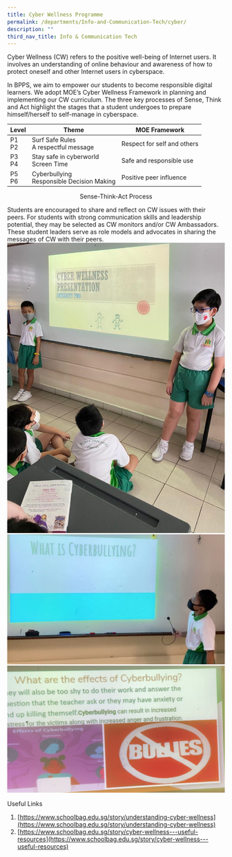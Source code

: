 ```yaml
---
title: Cyber Wellness Programme
permalink: /departments/Info-and-Communication-Tech/cyber/
description: ""
third_nav_title: Info & Communication Tech
---
```

Cyber Wellness (CW) refers to the positive well-being of Internet users. It involves an understanding of online behaviour and awareness of how to protect oneself and other Internet users in cyberspace.
 

In BPPS, we aim to empower our students to become responsible digital learners. We adopt MOE’s Cyber Wellness Framework in planning and implementing our CW curriculum. The three key processes of Sense, Think and Act highlight the stages that a student undergoes to prepare himself/herself to self-manage in cyberspace.


|Level | Theme | MOE Framework |
| -------- | -------- | -------- |
| P1   <br> P2  | Surf Safe Rules <br>A respectful message | Respect for self and others   |
|P3 <br> P4 | Stay safe in cyberworld <br> Screen Time| Safe and responsible use|
|P5<br>P6| Cyberbullying <br> Responsible Decision Making| Positive peer influence|

<center>Sense-Think-Act Process</center>


Students are encouraged to share and reflect on CW issues with their peers. For students with strong communication skills and leadership potential, they may be selected as CW monitors and/or CW Ambassadors. These student leaders serve as role models and advocates in sharing the messages of CW with their peers.
![](/images/bpps1.jpg)
![](/images/bpps2.jpg)
![](/images/bpps3.png)

Useful Links

1.  [https://www.schoolbag.edu.sg/story/understanding-cyber-wellness](https://www.schoolbag.edu.sg/story/understanding-cyber-wellness)
2.  [https://www.schoolbag.edu.sg/story/cyber-wellness---useful-resources](https://www.schoolbag.edu.sg/story/cyber-wellness---useful-resources)